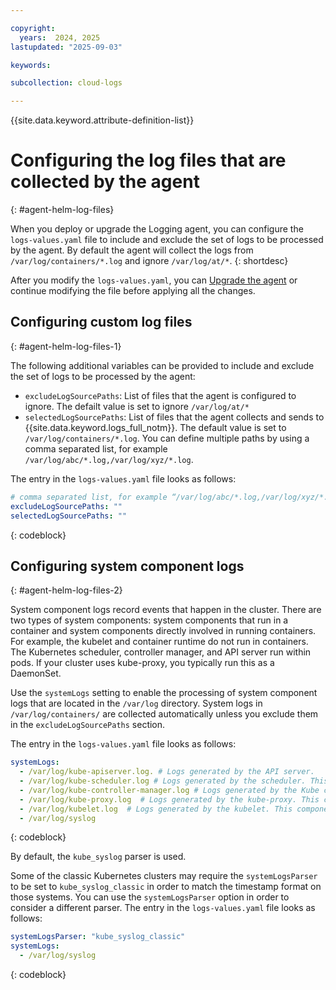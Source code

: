 ```yaml
---

copyright:
  years:  2024, 2025
lastupdated: "2025-09-03"

keywords:

subcollection: cloud-logs

---
```


{{site.data.keyword.attribute-definition-list}}


# Configuring the log files that are collected by the agent
{: #agent-helm-log-files}

When you deploy or upgrade the Logging agent, you can configure the `logs-values.yaml` file to include and exclude the set of logs to be processed by the agent. By default the agent will collect the logs from `/var/log/containers/*.log` and ignore `/var/log/at/*`.
{: shortdesc}

After you modify the `logs-values.yaml`, you can [Upgrade the agent](/docs/cloud-logs?topic=cloud-logs-agent-helm-update) or continue modifying the file before applying all the changes.

## Configuring custom log files
{: #agent-helm-log-files-1}

The following additional variables can be provided to include and exclude the set of logs to be processed by the agent:
- `excludeLogSourcePaths`: List of files that the agent is configured to ignore. The defailt value is set to ignore `/var/log/at/*`
- `selectedLogSourcePaths`: List of files that the agent collects and sends to {{site.data.keyword.logs_full_notm}}. The default value is set to `/var/log/containers/*.log`. You can define multiple paths by using a comma separated list, for example `/var/log/abc/*.log,/var/log/xyz/*.log`.

The entry in the `logs-values.yaml` file looks as follows:

```yaml
# comma separated list, for example “/var/log/abc/*.log,/var/log/xyz/*.log”
excludeLogSourcePaths: ""
selectedLogSourcePaths: ""
```
{: codeblock}


## Configuring system component logs
{: #agent-helm-log-files-2}


System component logs record events that happen in the cluster. There are two types of system components: system components that run in a container and system components directly involved in running containers. For example, the kubelet and container runtime do not run in containers. The Kubernetes scheduler, controller manager, and API server run within pods. If your cluster uses kube-proxy, you typically run this as a DaemonSet.

Use the `systemLogs` setting to enable the processing of system component logs that are located in the `/var/log` directory. System logs in `/var/log/containers/` are collected automatically unless you exclude them in the `excludeLogSourcePaths` section.

The entry in the `logs-values.yaml` file looks as follows:

```yaml
systemLogs:
  - /var/log/kube-apiserver.log. # Logs generated by the API server.
  - /var/log/kube-scheduler.log # Logs generated by the scheduler. This component is responsible for making scheduling decisions.
  - /var/log/kube-controller-manager.log # Logs generated by the Kube controller manager that runs most Kubernetes built-in controllers.
  - /var/log/kube-proxy.log  # Logs generated by the kube-proxy. This component is responsible for directing traffic to Service endpoints.
  - /var/log/kubelet.log  # Logs generated by the kubelet. This component is responsible for running containers on the node.
  - /var/log/syslog
```
{: codeblock}


By default, the `kube_syslog` parser is used.

Some of the classic Kubernetes clusters may require the `systemLogsParser` to be set to `kube_syslog_classic` in order to match the timestamp format on those systems. You can use the `systemLogsParser` option in order to consider a different parser.  The entry in the `logs-values.yaml` file looks as follows:

```yaml
systemLogsParser: "kube_syslog_classic"
systemLogs:
  - /var/log/syslog
```
{: codeblock}
